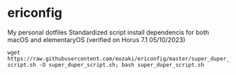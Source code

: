 # ericonfig
My personal dotfiles
Standardized script install dependencis for both macOS and elementaryOS (verified on Horus 7.1 05/10/2023)

```wget https://raw.githubusercontent.com/eozaki/ericonfig/master/super_duper_script.sh -O super_duper_script.sh; bash super_duper_script.sh```
